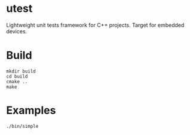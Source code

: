 # utest
Lightweight unit tests framework for C++ projects. Target for embedded devices.

# Build

```
mkdir build
cd build
cmake ..
make
```

# Examples

```
./bin/simple
 ```
